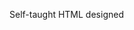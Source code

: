Self-taught HTML designed
              
 
 
 
      
 
 
                                                                          